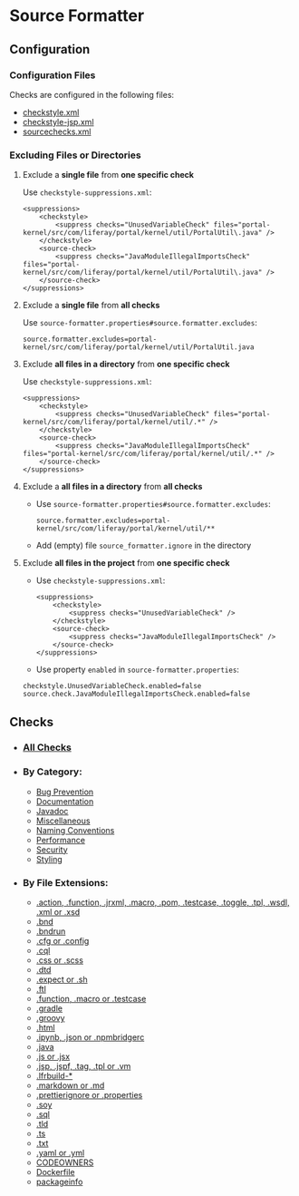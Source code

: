# Source Formatter

## Configuration

### Configuration Files

Checks are configured in the following files:
- [checkstyle.xml](src/main/resources/checkstyle.xml)
- [checkstyle-jsp.xml](src/main/resources/checkstyle-jsp.xml)
- [sourcechecks.xml](src/main/resources/sourcechecks.xml)

### Excluding Files or Directories

1. Exclude a **single file** from **one specific check**

   Use `checkstyle-suppressions.xml`:

   ```
   <suppressions>
       <checkstyle>
           <suppress checks="UnusedVariableCheck" files="portal-kernel/src/com/liferay/portal/kernel/util/PortalUtil\.java" />
       </checkstyle>
       <source-check>
           <suppress checks="JavaModuleIllegalImportsCheck" files="portal-kernel/src/com/liferay/portal/kernel/util/PortalUtil\.java" />
       </source-check>
   </suppressions>
   ```

2. Exclude a **single file** from **all checks**

   Use `source-formatter.properties#source.formatter.excludes`:

   ```
   source.formatter.excludes=portal-kernel/src/com/liferay/portal/kernel/util/PortalUtil.java
   ```

3. Exclude **all files in a directory** from **one specific check**

   Use `checkstyle-suppressions.xml`:

   ```
   <suppressions>
       <checkstyle>
           <suppress checks="UnusedVariableCheck" files="portal-kernel/src/com/liferay/portal/kernel/util/.*" />
       </checkstyle>
       <source-check>
           <suppress checks="JavaModuleIllegalImportsCheck" files="portal-kernel/src/com/liferay/portal/kernel/util/.*" />
       </source-check>
   </suppressions>
   ```

4. Exclude a **all files in a directory** from **all checks**

   - Use `source-formatter.properties#source.formatter.excludes`:

      ```
      source.formatter.excludes=portal-kernel/src/com/liferay/portal/kernel/util/**
      ```

   - Add (empty) file `source_formatter.ignore` in the directory

5. Exclude **all files in the project** from **one specific check**

   - Use `checkstyle-suppressions.xml`:

      ```
      <suppressions>
          <checkstyle>
              <suppress checks="UnusedVariableCheck" />
          </checkstyle>
          <source-check>
              <suppress checks="JavaModuleIllegalImportsCheck" />
          </source-check>
      </suppressions>
      ```

   - Use property `enabled` in `source-formatter.properties`:

   ```
   checkstyle.UnusedVariableCheck.enabled=false
   source.check.JavaModuleIllegalImportsCheck.enabled=false
   ```

## Checks

- ### [All Checks](src/main/resources/documentation/all_checks.markdown#all-checks)

- ### By Category:
   - [Bug Prevention](src/main/resources/documentation/bug_prevention_checks.markdown#bug-prevention-checks)
   - [Documentation](src/main/resources/documentation/documentation_checks.markdown#documentation-checks)
   - [Javadoc](src/main/resources/documentation/javadoc_checks.markdown#javadoc-checks)
   - [Miscellaneous](src/main/resources/documentation/miscellaneous_checks.markdown#miscellaneous-checks)
   - [Naming Conventions](src/main/resources/documentation/naming_conventions_checks.markdown#naming-conventions-checks)
   - [Performance](src/main/resources/documentation/performance_checks.markdown#performance-checks)
   - [Security](src/main/resources/documentation/security_checks.markdown#security-checks)
   - [Styling](src/main/resources/documentation/styling_checks.markdown#styling-checks)

- ### By File Extensions:
   - [.action, .function, .jrxml, .macro, .pom, .testcase, .toggle, .tpl, .wsdl, .xml or .xsd](src/main/resources/documentation/xml_source_processor_checks.markdown#checks-for-action-function-jrxml-macro-pom-testcase-toggle-tpl-wsdl-xml-or-xsd)
   - [.bnd](src/main/resources/documentation/bnd_source_processor_checks.markdown#checks-for-bnd)
   - [.bndrun](src/main/resources/documentation/bnd_run_source_processor_checks.markdown#checks-for-bndrun)
   - [.cfg or .config](src/main/resources/documentation/config_source_processor_checks.markdown#checks-for-cfg-or-config)
   - [.cql](src/main/resources/documentation/cql_source_processor_checks.markdown#checks-for-cql)
   - [.css or .scss](src/main/resources/documentation/css_source_processor_checks.markdown#checks-for-css-or-scss)
   - [.dtd](src/main/resources/documentation/dtd_source_processor_checks.markdown#checks-for-dtd)
   - [.expect or .sh](src/main/resources/documentation/sh_source_processor_checks.markdown#checks-for-expect-or-sh)
   - [.ftl](src/main/resources/documentation/ftl_source_processor_checks.markdown#checks-for-ftl)
   - [.function, .macro or .testcase](src/main/resources/documentation/poshi_source_processor_checks.markdown#checks-for-function-macro-or-testcase)
   - [.gradle](src/main/resources/documentation/gradle_source_processor_checks.markdown#checks-for-gradle)
   - [.groovy](src/main/resources/documentation/groovy_source_processor_checks.markdown#checks-for-groovy)
   - [.html](src/main/resources/documentation/html_source_processor_checks.markdown#checks-for-html)
   - [.ipynb, .json or .npmbridgerc](src/main/resources/documentation/json_source_processor_checks.markdown#checks-for-ipynb-json-or-npmbridgerc)
   - [.java](src/main/resources/documentation/java_source_processor_checks.markdown#checks-for-java)
   - [.js or .jsx](src/main/resources/documentation/js_source_processor_checks.markdown#checks-for-js-or-jsx)
   - [.jsp, .jspf, .tag, .tpl or .vm](src/main/resources/documentation/jsp_source_processor_checks.markdown#checks-for-jsp-jspf-tag-tpl-or-vm)
   - [.lfrbuild-*](src/main/resources/documentation/lfr_build_source_processor_checks.markdown#checks-for-lfrbuild)
   - [.markdown or .md](src/main/resources/documentation/markdown_source_processor_checks.markdown#checks-for-markdown-or-md)
   - [.prettierignore or .properties](src/main/resources/documentation/properties_source_processor_checks.markdown#checks-for-prettierignore-or-properties)
   - [.soy](src/main/resources/documentation/soy_source_processor_checks.markdown#checks-for-soy)
   - [.sql](src/main/resources/documentation/sql_source_processor_checks.markdown#checks-for-sql)
   - [.tld](src/main/resources/documentation/tld_source_processor_checks.markdown#checks-for-tld)
   - [.ts](src/main/resources/documentation/ts_source_processor_checks.markdown#checks-for-ts)
   - [.txt](src/main/resources/documentation/txt_source_processor_checks.markdown#checks-for-txt)
   - [.yaml or .yml](src/main/resources/documentation/yml_source_processor_checks.markdown#checks-for-yaml-or-yml)
   - [CODEOWNERS](src/main/resources/documentation/codeowners_source_processor_checks.markdown#checks-for-codeowners)
   - [Dockerfile](src/main/resources/documentation/dockerfile_source_processor_checks.markdown#checks-for-dockerfile)
   - [packageinfo](src/main/resources/documentation/packageinfo_source_processor_checks.markdown#checks-for-packageinfo)